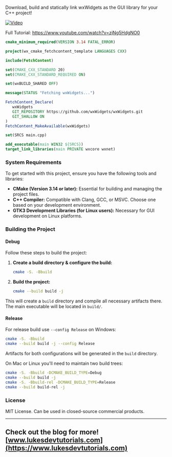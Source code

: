 Download, build and statically link wxWidgets as the GUI library for your C++ project!

[![Video](/output.gif)](https://www.youtube.com/watch?v=zjNg5HdgNO0)

Full Tutorial: https://www.youtube.com/watch?v=zjNg5HdgNO0

```cmake
cmake_minimum_required(VERSION 3.14 FATAL_ERROR)

project(wx_cmake_fetchcontent_template LANGUAGES CXX)

include(FetchContent)

set(CMAKE_CXX_STANDARD 20)
set(CMAKE_CXX_STANDARD_REQUIRED ON)

set(wxBUILD_SHARED OFF)

message(STATUS "Fetching wxWidgets...")

FetchContent_Declare(
   wxWidgets
   GIT_REPOSITORY https://github.com/wxWidgets/wxWidgets.git
   GIT_SHALLOW ON
)
FetchContent_MakeAvailable(wxWidgets)

set(SRCS main.cpp)

add_executable(main WIN32 ${SRCS})
target_link_libraries(main PRIVATE wxcore wxnet)
```

### System Requirements

To get started with this project, ensure you have the following tools and libraries:

- **CMake (Version 3.14 or later):** Essential for building and managing the project files.
- **C++ Compiler:** Compatible with Clang, GCC, or MSVC. Choose one based on your development environment.
- **GTK3 Development Libraries (for Linux users):** Necessary for GUI development on Linux platforms.

### Building the Project

#### Debug

Follow these steps to build the project:

1. **Create a build directory & configure the build:**
   ```bash
   cmake -S. -Bbuild
   ```

2. **Build the project:**
   ```bash
   cmake --build build -j
   ```

This will create a `build` directory and compile all necessary artifacts there. The main executable will be located in `build/`.

#### Release

For release build use `--config Release` on Windows:

```bash
cmake -S. -Bbuild
cmake --build build -j --config Release
```

Artifacts for both configurations will be generated in the `build` directory.

On Mac or Linux you'll need to maintain two build trees:

```bash
cmake -S. -Bbuild -DCMAKE_BUILD_TYPE=Debug
cmake --build build -j
cmake -S. -Bbuild-rel -DCMAKE_BUILD_TYPE=Release
cmake --build build-rel -j
```

### License

MIT License. Can be used in closed-source commercial products.

---
Check out the blog for more! [www.lukesdevtutorials.com](https://www.lukesdevtutorials.com)
---
